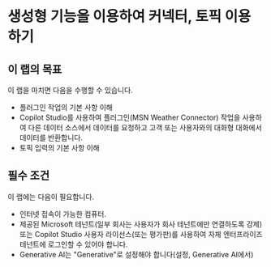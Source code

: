 # 생성형 기능을 이용하여 커넥터, 토픽 이용하기 

## 이 랩의 목표
이 랩을 마치면 다음을 수행할 수 있습니다.
- 플러그인 작업의 기본 사항 이해
- Copilot Studio를 사용하여 플러그인(MSN Weather Connector) 작업을 사용하여 다른 데이터 소스에서 데이터를 요청하고 고객 또는 사용자와의 대화형 대화에서 데이터를 반환합니다.
- 토픽 입력의 기본 사항 이해
  
## 필수 조건

이 랩에는 다음이 필요합니다.
- 인터넷 접속이 가능한 컴퓨터.
- 제공된 Microsoft 테넌트(일부 회사는 사용자가 회사 테넌트에만 연결하도록 강제) 또는 Copilot Studio 사용자 라이선스(또는 평가판)를 사용하여 자체 엔터프라이즈 테넌트에 로그인할 수 있어야 합니다.
- Generative AI는 "Generative"로 설정해야 합니다(설정, Generative AI에서)





